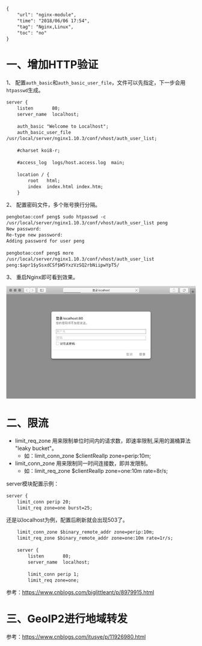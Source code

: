 ```
{
    "url": "nginx-module",
    "time": "2018/06/06 17:54",
    "tag": "Nginx,Linux",
    "toc": "no"
}
```


# 一、增加HTTP验证

1、 配置`auth_basic`和`auth_basic_user_file`，文件可以先指定，下一步会用`htpasswd`生成。

```
server {
    listen       80;
    server_name  localhost;

    auth_basic "Welcome to Localhost";
    auth_basic_user_file /usr/local/server/nginx1.10.3/conf/vhost/auth_user_list;

    #charset koi8-r;

    #access_log  logs/host.access.log  main;

    location / {
        root   html;
        index  index.html index.htm;
    }
```

2、 配置密码文件，多个账号换行分隔。

```
pengbotao:conf peng$ sudo htpasswd -c /usr/local/server/nginx1.10.3/conf/vhost/auth_user_list peng
New password:
Re-type new password:
Adding password for user peng

pengbotao:conf peng$ more /usr/local/server/nginx1.10.3/conf/vhost/auth_user_list
peng:$apr1$ySsxdCSf$W5YxzVzSQ2rbNiipwYpT5/
```

3、 重启Nginx即可看到效果。

![](../../static/uploads/nginx-basic-auth.png)

# 二、限流

- limit_req_zone 用来限制单位时间内的请求数，即速率限制,采用的漏桶算法 "leaky bucket"。
    - 如：limit_conn_zone $clientRealIp zone=perip:10m;
- limit_conn_zone 用来限制同一时间连接数，即并发限制。
    - 如：limit_req_zone $clientRealIp zone=one:10m rate=8r/s;

server模块配置示例：

```
server {
    limit_conn perip 20;
    limit_req zone=one burst=25;
```

还是以localhost为例，配置后刷新就会出现503了。

```
    limit_conn_zone $binary_remote_addr zone=perip:10m;
    limit_req_zone $binary_remote_addr zone=one:10m rate=1r/s;

    server {
        listen       80;
        server_name  localhost;

        limit_conn perip 1;
        limit_req zone=one;
```

参考：https://www.cnblogs.com/biglittleant/p/8979915.html

# 三、GeoIP2进行地域转发

参考：https://www.cnblogs.com/itusye/p/11926980.html
